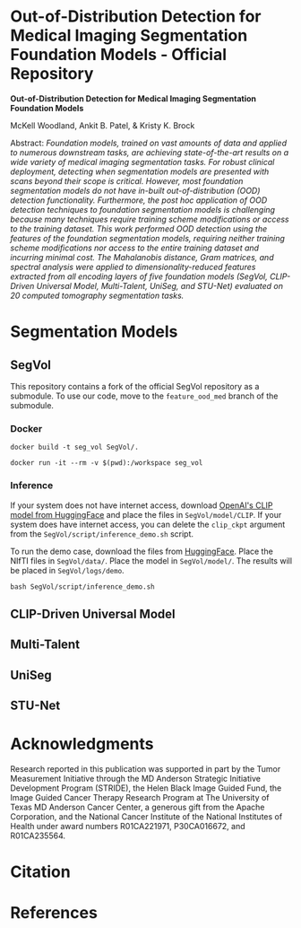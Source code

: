 # Out-of-Distribution Detection for Medical Imaging Segmentation Foundation Models - Official Repository

**Out-of-Distribution Detection for Medical Imaging Segmentation Foundation Models**

McKell Woodland, Ankit B. Patel, & Kristy K. Brock

Abstract: *Foundation models, trained on vast amounts of data and applied to numerous downstream tasks, are achieving state-of-the-art results on a wide variety of medical imaging segmentation tasks. For robust clinical deployment, detecting when segmentation models are presented with scans beyond their scope is critical. However, most foundation segmentation models do not have in-built out-of-distribution (OOD) detection functionality. Furthermore, the post hoc application of OOD detection techniques to foundation segmentation models is challenging because many techniques require training scheme modifications or access to the training dataset. This work performed OOD detection using the features of the foundation segmentation models, requiring neither training scheme modifications nor access to the entire training dataset and incurring minimal cost. The Mahalanobis distance, Gram matrices, and spectral analysis were applied to dimensionality-reduced features extracted from all encoding layers of five foundation models (SegVol, CLIP-Driven Universal Model, Multi-Talent, UniSeg, and STU-Net) evaluated on 20 computed tomography segmentation tasks.*

<!--# Docker

```
docker build -t feature_ood_med .
```

# Data

Download the data from the [Medical Segmentation Decathlon](http://medicaldecathlon.com/)<sup>1</sup>. Put all the tar files in one folder.

Unzip the tar files.
```
docker run -it --rm -v "$PWD":/workspace feature_ood_med python utils/preprocess_msd.py --in_dir {IN_DIR} --out_dir {OUT_DIR}
```

```
usage: preprocess_msd.py [-h] --in_dir IN_DIR --out_dir OUT_DIR

Required Arguments:
  --in_dir IN_DIR    Path to the directory with tar files.
  --out_dir OUT_DIR  Path to the directory to put unzipped files into.
```
-->
# Segmentation Models

## SegVol

This repository contains a fork of the official SegVol repository as a submodule. To use our code, move to the `feature_ood_med` branch of the submodule.

### Docker
```
docker build -t seg_vol SegVol/.
```
```
docker run -it --rm -v $(pwd):/workspace seg_vol
```

### Inference

If your system does not have internet access, download [OpenAI's CLIP model from HuggingFace](https://huggingface.co/openai/clip-vit-base-patch32) and place the files in `SegVol/model/CLIP`. If your system does have internet access, you can delete the `clip_ckpt` argument from the `SegVol/script/inference_demo.sh` script.

To run the demo case, download the files from [HuggingFace](https://huggingface.co/BAAI/SegVol). Place the NIfTI files in `SegVol/data/`. Place the model in `SegVol/model/`. The results will be placed in `SegVol/logs/demo`.
```
bash SegVol/script/inference_demo.sh
```

## CLIP-Driven Universal Model

## Multi-Talent

## UniSeg

## STU-Net

# Acknowledgments

Research reported in this publication was supported in part by the Tumor Measurement Initiative through the MD Anderson Strategic Initiative Development Program (STRIDE), the Helen Black Image Guided Fund, the Image Guided Cancer Therapy Research Program at The University of Texas MD Anderson Cancer Center, a generous gift from the Apache Corporation, and the National Cancer Institute of the National Institutes of Health under award numbers R01CA221971, P30CA016672, and R01CA235564.

# Citation

# References

<!--1. A. L. Simpson *et al.* A large annotated medical image dataset for the development and evaluation of segmentation algorithms. 2019, arXiv:1902.09063.-->
